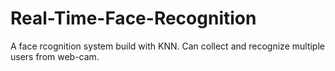 # Real-Time-Face-Recognition
A face rcognition system build with KNN. Can collect and recognize multiple users from web-cam.
